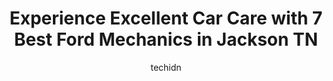 ---
layout: ampstory
image: https://images.unsplash.com/photo-1542728212-aca4817f0610?ixlib=rb-4.0.3&ixid=MnwxMjA3fDB8MHxwaG90by1wYWdlfHx8fGVufDB8fHx8&auto=format&fit=crop&w=640&h=853&q=80
author: techidn
featured: false
description: Entrust your vehicle to the 7 best Ford Mechanic in Jackson TN, USA and experience the difference they can make. With their extensive knowledge, state-of-the-art facilities, and commitment t
title: Experience Excellent Car Care with 7 Best Ford Mechanics in Jackson TN
cover:
   title: Experience Excellent Car Care with 7 Best Ford Mechanics in Jackson TN
   subtitle: Rickpate
   background: https://images.unsplash.com/photo-1542728212-aca4817f0610?ixlib=rb-4.0.3&ixid=MnwxMjA3fDB8MHxwaG90by1wYWdlfHx8fGVufDB8fHx8&auto=format&fit=crop&w=640&h=853&q=80

pages: 
 - layout: thirds
   top: <h1>#1 KBs Auto Service Center</h1>
   bottom: "<p>My sons car broke down in Jackson Tennessee on his way to Arizona where we live.  I called Kevin and he didnt hesitate to help.  I had no idea what was wrong.  He took </p>"
   background: https://www.knot35.com/toplist/wp-content/uploads/2023/06/best-ford-mechanic-1-in-jackson-tn-1685842191.jpeg
   backgroundblur: true
 - layout: thirds
   top: <h1>#2 Firestone Complete Auto Care</h1>
   bottom: "<p>1184 Vann Dr, Jackson, TN 38305, United States</p>"
   background: https://www.knot35.com/toplist/wp-content/uploads/2023/06/best-ford-mechanic-2-in-jackson-tn-1685842192.jpeg
   cta:
      link: https://www.knot35.com/toplist/experience-excellent-car-care-with-7-best-ford-mechanics-in-jackson-tn/
      text: Experience Excellent Car Care with 7 Best Ford Mechanics in Jackson TN
 - layout: thirds
   top: <h1>#3 Old Hickory Car Care Center</h1>
   bottom: "<p>1000 Old Hickory Blvd, Jackson, TN 38305, United States</p>"
   background: https://www.knot35.com/toplist/wp-content/uploads/2023/06/best-ford-mechanic-3-in-jackson-tn-1685842192.jpeg
   cta:
      link: https://www.knot35.com/toplist/experience-excellent-car-care-with-7-best-ford-mechanics-in-jackson-tn/
      text: Experience Excellent Car Care with 7 Best Ford Mechanics in Jackson TN
 - layout: thirds
   top: <h1>#4 Northside Auto Service</h1>
   bottom: "<p>3780 US-45, Jackson, TN 38305, United States</p>"
   background: https://images.unsplash.com/photo-1518640467707-6811f4a6ab73?ixlib=rb-4.0.3&ixid=MnwxMjA3fDB8MHxwaG90by1wYWdlfHx8fGVufDB8fHx8&auto=format&fit=crop&w=640&h=853&q=80
   cta:
      link: https://www.knot35.com/toplist/experience-excellent-car-care-with-7-best-ford-mechanics-in-jackson-tn/
      text: Experience Excellent Car Care with 7 Best Ford Mechanics in Jackson TN
 - layout: thirds
   top: <h1>#5 Dennis Mitchell Automotive</h1>
   bottom: "<p>896 Hollywood Dr, Jackson, TN 38301, United States</p>"
   background: https://images.unsplash.com/photo-1489694553447-4c9339da310d?ixlib=rb-4.0.3&ixid=MnwxMjA3fDB8MHxwaG90by1wYWdlfHx8fGVufDB8fHx8&auto=format&fit=crop&w=640&h=853&q=80
   cta:
      link: https://www.knot35.com/toplist/experience-excellent-car-care-with-7-best-ford-mechanics-in-jackson-tn/
      text: Experience Excellent Car Care with 7 Best Ford Mechanics in Jackson TN
 - layout: thirds
   top: <h1>#6 Lynn Auto Service, LLC</h1>
   bottom: "<p>21 Holiday Dr, Jackson, TN 38305, United States</p>"
   background: https://images.unsplash.com/photo-1591393223703-56fe1347ac62?ixlib=rb-4.0.3&ixid=MnwxMjA3fDB8MHxwaG90by1wYWdlfHx8fGVufDB8fHx8&auto=format&fit=crop&w=640&h=853&q=80
   cta:
      link: https://www.knot35.com/toplist/experience-excellent-car-care-with-7-best-ford-mechanics-in-jackson-tn/
      text: Experience Excellent Car Care with 7 Best Ford Mechanics in Jackson TN
 - layout: thirds
   top: <h1>#7 Macs Auto Care</h1>
   bottom: "<p>1938 S Highland Ave #7798, Jackson, TN 38301, United States</p>"
   background: https://images.unsplash.com/photo-1541356665065-22676f35dd40?ixlib=rb-4.0.3&ixid=MnwxMjA3fDB8MHxwaG90by1wYWdlfHx8fGVufDB8fHx8&auto=format&fit=crop&w=640&h=853&q=80
   cta:
      link: https://www.knot35.com/toplist/experience-excellent-car-care-with-7-best-ford-mechanics-in-jackson-tn/
      text: Experience Excellent Car Care with 7 Best Ford Mechanics in Jackson TN
 - layout: thirds
   middle: Continue reading...
   background: https://images.unsplash.com/photo-1484589065579-248aad0d8b13?ixlib=rb-4.0.3&ixid=MnwxMjA3fDB8MHxwaG90by1wYWdlfHx8fGVufDB8fHx8&auto=format&fit=crop&w=640&h=853&q=80
   cta:
      link: https://www.knot35.com/toplist/experience-excellent-car-care-with-7-best-ford-mechanics-in-jackson-tn/
      text: Experience Excellent Car Care with 7 Best Ford Mechanics in Jackson TN
      
---